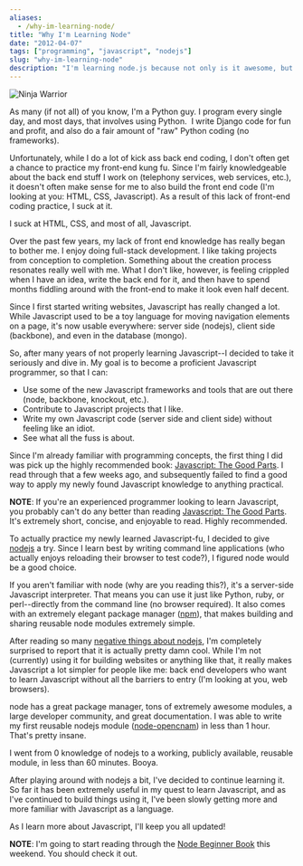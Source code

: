 ```yaml
---
aliases:
  - /why-im-learning-node/
title: "Why I'm Learning Node"
date: "2012-04-07"
tags: ["programming", "javascript", "nodejs"]
slug: "why-im-learning-node"
description: "I'm learning node.js because not only is it awesome, but it's a great way to improve my Javascript chops while concurrently writing backend code.  It's a two for one deal."
---
```



![Ninja Warrior][]


As many (if not all) of you know, I'm a Python guy.  I program every single
day, and most days, that involves using Python.  I write Django code for fun
and profit, and also do a fair amount of "raw" Python coding (no frameworks).

Unfortunately, while I do a lot of kick ass back end coding, I don't often get
a chance to practice my front-end kung fu.  Since I'm fairly knowledgeable
about the back end stuff I work on (telephony services, web services, etc.), it
doesn't often make sense for me to also build the front end code (I'm looking
at you: HTML, CSS, Javascript).  As a result of this lack of front-end coding
practice, I suck at it.

I suck at HTML, CSS, and most of all, Javascript.

Over the past few years, my lack of front end knowledge has really began to
bother me.  I enjoy doing full-stack development.  I like taking projects from
conception to completion.  Something about the creation process resonates
really well with me.  What I don't like, however, is feeling crippled when I
have an idea, write the back end for it, and then have to spend months fiddling
around with the front-end to make it look even half decent.

Since I first started writing websites, Javascript has really changed a lot.
While Javascript used to be a toy language for moving navigation elements on a
page, it's now usable everywhere: server side (nodejs), client side (backbone),
and even in the database (mongo).

So, after many years of not properly learning Javascript--I decided to take it
seriously and dive in.  My goal is to become a proficient Javascript
programmer, so that I can:

-   Use some of the new Javascript frameworks and tools that are out there
    (node, backbone, knockout, etc.).
-   Contribute to Javascript projects that I like.
-   Write my own Javascript code (server side and client side) without feeling
    like an idiot.
-   See what all the fuss is about.

Since I'm already familiar with programming concepts, the first thing I did was
pick up the highly recommended book: [Javascript: The Good Parts][].  I read
through that a few weeks ago, and subsequently failed to find a good way to
apply my newly found Javascript knowledge to anything practical.

**NOTE**: If you're an experienced programmer looking to learn Javascript, you
probably can't do any better than reading [Javascript: The Good Parts][].
It's extremely short, concise, and enjoyable to read.  Highly recommended.

To actually practice my newly learned Javascript-fu, I decided to give
[nodejs][] a try.  Since I learn best by writing command line applications
(who actually enjoys reloading their browser to test code?), I figured node
would be a good choice.

If you aren't familiar with node (why are you reading this?), it's a
server-side Javascript interpreter.  That means you can use it just like
Python, ruby, or perl--directly from the command line (no browser required).
It also comes with an extremely elegant package manager ([npm][]), that makes
building and sharing reusable node modules extremely simple.

After reading so many [negative things about nodejs][], I'm completely
surprised to report that it is actually pretty damn cool.  While I'm not
(currently) using it for building websites or anything like that, it really
makes Javascript a lot simpler for people like me: back end developers who want
to learn Javascript without all the barriers to entry (I'm looking at you, web
browsers).

node has a great package manager, tons of extremely awesome modules, a large
developer community, and great documentation.  I was able to write my first
reusable nodejs module ([node-opencnam][]) in less than 1 hour.  That's pretty
insane.

I went from 0 knowledge of nodejs to a working, publicly available, reusable
module, in less than 60 minutes.  Booya.

After playing around with nodejs a bit, I've decided to continue learning it.
So far it has been extremely useful in my quest to learn Javascript, and as
I've continued to build things using it, I've been slowly getting more and more
familiar with Javascript as a language.

As I learn more about Javascript, I'll keep you all updated!

**NOTE**: I'm going to start reading through the [Node Beginner Book][] this
weekend.  You should check it out.


  [Ninja Warrior]: /static/blog/images/2012/ninja-warrior.png "Ninja Warrior"
  [Javascript: The Good Parts]: http://www.amazon.com/gp/product/0596517742/ref=as_li_ss_tl?ie=UTF8&tag=rdegges-20&linkCode=as2&camp=1789&creative=390957&creativeASIN=0596517742 "Javascript: The Good Parts"
  [nodejs]: http://nodejs.org/ "nodejs"
  [npm]: http://npmjs.org/ "npm"
  [negative things about nodejs]: http://teddziuba.com/2011/10/node-js-is-cancer.html "nodejs is cancer"
  [node-opencnam]: https://github.com/telephonyresearch/node-opencnam "node-opencnam"
  [Node Beginner Book]: http://www.nodebeginner.org/ "Node Beginner"
